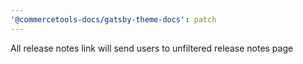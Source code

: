 ```yaml
---
'@commercetools-docs/gatsby-theme-docs': patch
---
```


All release notes link will send users to unfiltered release notes page

